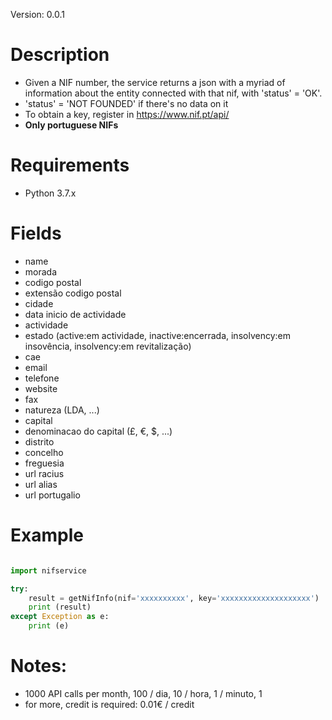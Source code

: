 
Version: 0.0.1

# Description
* Given a NIF number, the service returns a json with a myriad of information about the entity connected with that nif, with 'status' = 'OK'.
* 'status' = 'NOT FOUNDED' if there's no data on it
* To obtain a key, register in https://www.nif.pt/api/
* **Only portuguese NIFs** 


# Requirements
* Python 3.7.x


# Fields
* name
* morada
* codigo postal
* extensão codigo postal
* cidade
* data inicio de actividade
* actividade
* estado (active:em actividade, inactive:encerrada, insolvency:em insovência, insolvency:em revitalização)
* cae
* email
* telefone
* website
* fax
* natureza (LDA, ...)
* capital
* denominacao do capital (£, €, $, ...)
* distrito
* concelho
* freguesia
* url racius
* url alias
* url portugalio


# Example

```python

import nifservice

try:
	result = getNifInfo(nif='xxxxxxxxxx', key='xxxxxxxxxxxxxxxxxxxx')
	print (result)
except Exception as e:
	print (e)

```

# Notes: 
* 1000 API calls per month, 100 / dia, 10 / hora, 1 / minuto, 1
* for more, credit is required: 0.01€ / credit
